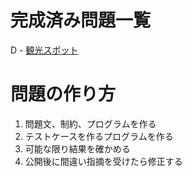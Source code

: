 # 完成済み問題一覧

D - [観光スポット](./tree/master/sightseeing)

# 問題の作り方

1. 問題文、制約、プログラムを作る
1. テストケースを作るプログラムを作る
1. 可能な限り結果を確かめる
1. 公開後に間違い指摘を受けたら修正する

